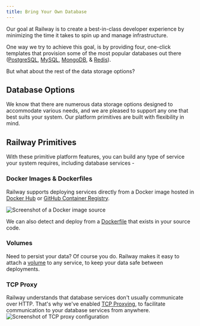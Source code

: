 ```yaml
---
title: Bring Your Own Database
---
```


Our goal at Railway is to create a best-in-class developer experience by minimizing the time it takes to spin up and manage infrastructure.

One way we try to achieve this goal, is by providing four, one-click templates that provision some of the most popular databases out there ([PostgreSQL](/databases/postgresql), [MySQL](databases/mysql), [MongoDB](/databases/mongodb), & [Redis](/databases/redis)).

But what about the rest of the data storage options?

## Database Options

We know that there are numerous data storage options designed to accommodate various needs, and we are pleased to support any one that best suits your system.  Our platform primitives are built with flexibility in mind.

## Railway Primitives

With these primitive platform features, you can build any type of service your system requires, including database services - 

### Docker Images & Dockerfiles

Railway supports deploying services directly from a Docker image hosted in [Docker Hub](https://hub.docker.com/) or
[GitHub Container Registry](https://docs.github.com/en/packages/working-with-a-github-packages-registry/working-with-the-container-registry).

<Image
src="https://res.cloudinary.com/railway/image/upload/v1688760102/docs/screenshot-2023-07-07-15.59.59_kxo5fa.png"
alt="Screenshot of a Docker image source"
layout="responsive"
width={699} height={168} quality={80} />

We can also detect and deploy from a [Dockerfile](/deploy/dockerfiles) that exists in your source code.

### Volumes

Need to persist your data?  Of course you do.  Railway makes it easy to attach a [volume](/reference/volumes) to any service, to keep your data safe between deployments.

### TCP Proxy

Railway understands that database services don't usually communicate over HTTP.  That's why we've enabled [TCP Proxying](/deploy/exposing-your-app#tcp-proxying), to facilitate communication to your database services from anywhere.
<Image
src="https://res.cloudinary.com/railway/image/upload/v1694217808/docs/screenshot-2023-09-08-20.02.55_hhxn0a.png"
alt="Screenshot of TCP proxy configuration"
layout="responsive"
width={700} height={225} quality={100} />